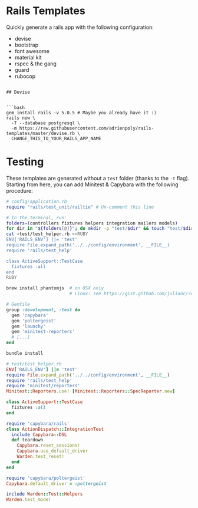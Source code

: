 # Rails Templates

Quickly generate a rails app with the following configuration:
- devise
- bootstrap
- font awesome
- material kit
- rspec & the gang
- guard
- rubocop


```

## Devise


```bash
gem install rails -v 5.0.5 # Maybe you already have it :)
rails new \
  -T --database postgresql \
  -m https://raw.githubusercontent.com/adrienpoly/rails-templates/master/devise.rb \
  CHANGE_THIS_TO_YOUR_RAILS_APP_NAME
```

# Testing

These templates are generated without a `test` folder (thanks to the `-T` flag). Starting from here, you can add Minitest & Capybara with the following procedure:

```ruby
# config/application.rb
require "rails/test_unit/railtie" # Un-comment this line
```

```bash
# In the terminal, run:
folders=(controllers fixtures helpers integration mailers models)
for dir in "${folders[@]}"; do mkdir -p "test/$dir" && touch "test/$dir/.keep"; done
cat >test/test_helper.rb <<RUBY
ENV['RAILS_ENV'] ||= 'test'
require File.expand_path('../../config/environment', __FILE__)
require 'rails/test_help'

class ActiveSupport::TestCase
  fixtures :all
end
RUBY
```

```bash
brew install phantomjs  # on OSX only
                        # Linux: see https://gist.github.com/julionc/7476620
```

```ruby
# Gemfile
group :development, :test do
  gem 'capybara'
  gem 'poltergeist'
  gem 'launchy'
  gem 'minitest-reporters'
  # [...]
end
```

```bash
bundle install
```

```ruby
# test/test_helper.rb
ENV['RAILS_ENV'] ||= 'test'
require File.expand_path('../../config/environment', __FILE__)
require 'rails/test_help'
require 'minitest/reporters'
Minitest::Reporters.use! [Minitest::Reporters::SpecReporter.new]

class ActiveSupport::TestCase
  fixtures :all
end

require 'capybara/rails'
class ActionDispatch::IntegrationTest
  include Capybara::DSL
  def teardown
    Capybara.reset_sessions!
    Capybara.use_default_driver
    Warden.test_reset!
  end
end

require 'capybara/poltergeist'
Capybara.default_driver = :poltergeist

include Warden::Test::Helpers
Warden.test_mode!
```
